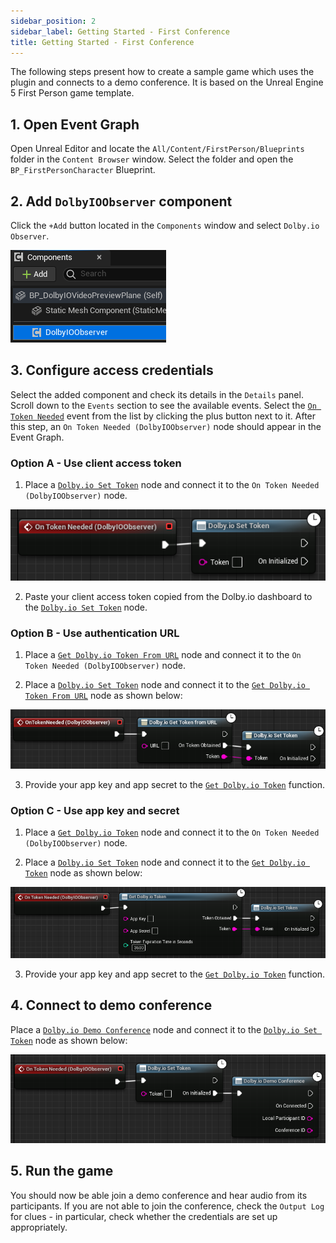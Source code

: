 ```yaml
---
sidebar_position: 2
sidebar_label: Getting Started - First Conference
title: Getting Started - First Conference
---
```


The following steps present how to create a sample game which uses the plugin and connects to a demo conference. It is based on the Unreal Engine 5 First Person game template.

## 1. Open Event Graph
Open Unreal Editor and locate the `All/Content/FirstPerson/Blueprints` folder in the `Content Browser` window. Select the folder and open the `BP_FirstPersonCharacter` Blueprint.

## 2. Add `DolbyIOObserver` component
Click the `+Add` button located in the `Components` window and select `Dolby.io Observer`.

![](../../static/img/first-conf-observer-component.png)

## 3. Configure access credentials
Select the added component and check its details in the `Details` panel. Scroll down to the `Events` section to see the available events. Select the [`On Token Needed`](../blueprints/events#on-token-needed) event from the list by clicking the plus button next to it. After this step, an `On Token Needed (DolbyIOObserver)` node should appear in the Event Graph.

### Option A - Use client access token
1. Place a [`Dolby.io Set Token`](../blueprints/functions#dolbyio-set-token) node and connect it to the `On Token Needed (DolbyIOObserver)` node.

![](../../static/img/first-conf-set-token.png)

2. Paste your client access token copied from the Dolby.io dashboard to the [`Dolby.io Set Token`](../blueprints/functions#dolbyio-set-token) node.

### Option B - Use authentication URL
1. Place a [`Get Dolby.io Token From URL`](../blueprints/functions#dolbyio-get-token-from-url) node and connect it to the `On Token Needed (DolbyIOObserver)` node.

2. Place a [`Dolby.io Set Token`](../blueprints/functions#dolbyio-set-token) node and connect it to the [`Get Dolby.io Token From URL`](../blueprints/functions#dolbyio-get-token-from-url) node as shown below:

![](../../static/img/first-conf-get-token-from-url.png)

3. Provide your app key and app secret to the [`Get Dolby.io Token`](../blueprints/functions#get-dolbyio-token) function.

### Option C - Use app key and secret
1. Place a [`Get Dolby.io Token`](../blueprints/functions#get-dolbyio-token) node and connect it to the `On Token Needed (DolbyIOObserver)` node.

2. Place a [`Dolby.io Set Token`](../blueprints/functions#dolbyio-set-token) node and connect it to the [`Get Dolby.io Token`](../blueprints/functions#get-dolbyio-token) node as shown below:

![](../../static/img/first-conf-get-token.png)

3. Provide your app key and app secret to the [`Get Dolby.io Token`](../blueprints/functions#get-dolbyio-token) function.

## 4. Connect to demo conference
Place a [`Dolby.io Demo Conference`](../blueprints/functions#dolbyio-demo-conference) node and connect it to the [`Dolby.io Set Token`](../blueprints/functions#dolbyio-set-token) node as shown below:

![](../../static/img/first-conf-demo.png)

## 5. Run the game
You should now be able join a demo conference and hear audio from its participants. If you are not able to join the conference, check the `Output Log` for clues - in particular, check whether the credentials are set up appropriately.